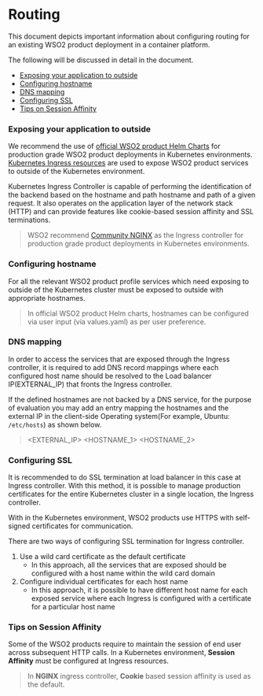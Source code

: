 # Routing

This document depicts important information about configuring routing for an existing WSO2 product deployment in a
 container platform.
 
The following will be discussed in detail in the document.

* [Exposing your application to outside](#exposing-your-application-to-outside)
* [Configuring hostname](#configuring-hostname)
* [DNS mapping](#dns-mapping)
* [Configuring SSL](#configuring-ssl)
* [Tips on Session Affinity](#tips-on-session-affinity)

### Exposing your application to outside

We recommend the use of [official WSO2 product Helm Charts](https://hub.helm.sh/charts/wso2) for production grade WSO2 
product deployments in Kubernetes environments. [Kubernetes Ingress resources](https://kubernetes.io/docs/concepts/services-networking/ingress/)
are used to expose WSO2 product services to outside of the Kubernetes environment.

Kubernetes Ingress Controller is capable of performing the identification of the backend based on the hostname and
path hostname and path of a given request. It also operates on the application layer of the network stack (HTTP) and
can provide features like cookie-based session affinity and SSL terminations. 

>WSO2 recommend [Community NGINX](https://kubernetes.github.io/ingress-nginx/) as the Ingress controller for production 
>grade product deployments in Kubernetes environments.

### Configuring hostname

For all the relevant WSO2 product profile services which need exposing to outside of the Kubernetes cluster must be 
exposed to outside with appropriate hostnames.
>In official WSO2 product Helm charts, hostnames can be configured via user input (via values.yaml) as per user preference.

### DNS mapping

In order to access the services that are exposed through the Ingress controller, it is required to add DNS record
mappings where each configured host name should be resolved to the Load balancer IP(EXTERNAL_IP) that fronts the Ingress
controller. 

If the defined hostnames are not backed by a DNS service, for the purpose of evaluation you may add an entry mapping the
hostnames and the external IP in the client-side Operating system(For example, Ubuntu: `/etc/hosts`) as shown below.

> \<EXTERNAL_IP>  <HOSTNAME_1>  <HOSTNAME_2>
 
### Configuring SSL

It is recommended to do SSL termination at load balancer in this case at Ingress controller. With this method, it is
possible to manage production certificates for the entire Kubernetes cluster in a single location, the Ingress
controller.

With in the Kubernetes environment, WSO2 products use HTTPS with self-signed certificates for communication. 

There are two ways of configuring SSL termination for Ingress controller.

1. Use a wild card certificate as the default certificate
    * In this approach, all the services that are exposed should be configured with a host name within the wild card
     domain  
1. Configure individual certificates for each host name
    * In this approach, it is possible to have different host name for each exposed service where each Ingress is
     configured with a certificate for a particular host name
     
### Tips on Session Affinity

Some of the WSO2 products require to maintain the session of end user across subsequent HTTP calls. In a Kubernetes
environment, **Session Affinity**  must be configured at Ingress resources. 

> In **NGINX** ingress controller, **Cookie** based session affinity is used as the default.  
